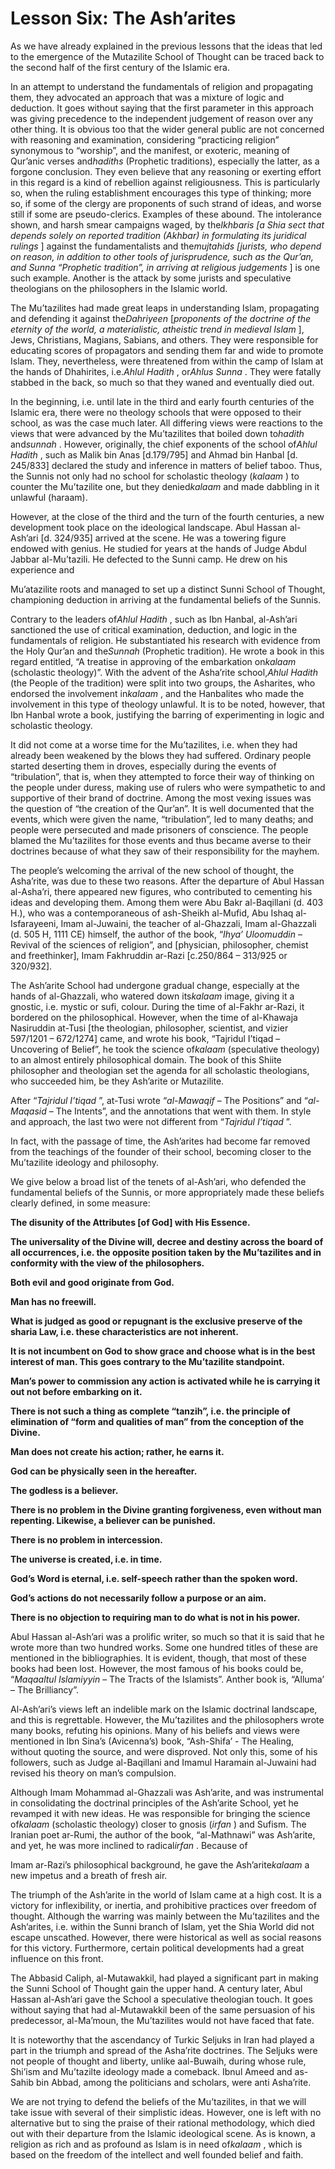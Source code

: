 Lesson Six: The Ash’arites
==========================

As we have already explained in the previous lessons that the ideas that
led to the emergence of the Mutazilite School of Thought can be traced
back to the second half of the first century of the Islamic era.

In an attempt to understand the fundamentals of religion and propagating
them, they advocated an approach that was a mixture of logic and
deduction. It goes without saying that the first parameter in this
approach was giving precedence to the independent judgement of reason
over any other thing. It is obvious too that the wider general public
are not concerned with reasoning and examination, considering
“practicing religion” synonymous to “worship”, and the manifest, or
exoteric, meaning of Qur’anic verses and*hadiths* (Prophetic
traditions), especially the latter, as a forgone conclusion. They even
believe that any reasoning or exerting effort in this regard is a kind
of rebellion against religiousness. This is particularly so, when the
ruling establishment encourages this type of thinking; more so, if some
of the clergy are proponents of such strand of ideas, and worse still if
some are pseudo-clerics. Examples of these abound. The intolerance
shown, and harsh smear campaigns waged, by the*Ikhbaris [a Shia sect
that depends solely on reported tradition (Akhbar) in formulating its
juridical rulings* ] against the fundamentalists and the*mujtahids
[jurists, who depend on reason, in addition to other tools of
jurisprudence, such as the Qur’an, and Sunna “Prophetic tradition”, in
arriving at religious judgements* ] is one such example. Another is the
attack by some jurists and speculative theologians on the philosophers
in the Islamic world.

The Mu’tazilites had made great leaps in understanding Islam,
propagating and defending it against the*Dahriyeen* [*proponents of the
doctrine of the eternity of the world, a materialistic, atheistic trend
in medieval Islam* ], Jews, Christians, Magians, Sabians, and others.
They were responsible for educating scores of propagators and sending
them far and wide to promote Islam. They, nevertheless, were threatened
from within the camp of Islam at the hands of Dhahirites, i.e.*Ahlul
Hadith* , or*Ahlus Sunna* . They were fatally stabbed in the back, so
much so that they waned and eventually died out.

In the beginning, i.e. until late in the third and early fourth
centuries of the Islamic era, there were no theology schools that were
opposed to their school, as was the case much later. All differing views
were reactions to the views that were advanced by the Mu’tazilites that
boiled down to*hadith* and*sunnah* . However, originally, the chief
exponents of the school of*Ahlul Hadith* , such as Malik bin Anas
[d.179/795] and Ahmad bin Hanbal [d. 245/833] declared the study and
inference in matters of belief taboo. Thus, the Sunnis not only had no
school for scholastic theology (*kalaam* ) to counter the Mu’tazilite
one, but they denied*kalaam* and made dabbling in it unlawful (haraam).

However, at the close of the third and the turn of the fourth centuries,
a new development took place on the ideological landscape. Abul Hassan
al-Ash’ari [d. 324/935] arrived at the scene. He was a towering figure
endowed with genius. He studied for years at the hands of Judge Abdul
Jabbar al-Mu’tazili. He defected to the Sunni camp. He drew on his
experience and

Mu’atazilite roots and managed to set up a distinct Sunni School of
Thought, championing deduction in arriving at the fundamental beliefs of
the Sunnis.

Contrary to the leaders of*Ahlul Hadith* , such as Ibn Hanbal,
al-Ash’ari sanctioned the use of critical examination, deduction, and
logic in the fundamentals of religion. He substantiated his research
with evidence from the Holy Qur’an and the*Sunnah* (Prophetic
tradition). He wrote a book in this regard entitled, “A treatise in
approving of the embarkation on*kalaam* (scholastic theology)”. With the
advent of the Asha’rite school,*Ahlul Hadith* (the People of the
tradition) were split into two groups, the Asharites, who endorsed the
involvement in*kalaam* , and the Hanbalites who made the involvement in
this type of theology unlawful. It is to be noted, however, that Ibn
Hanbal wrote a book, justifying the barring of experimenting in logic
and scholastic theology.

It did not come at a worse time for the Mu’tazilites, i.e. when they had
already been weakened by the blows they had suffered. Ordinary people
started deserting them in droves, especially during the events of
“tribulation”, that is, when they attempted to force their way of
thinking on the people under duress, making use of rulers who were
sympathetic to and supportive of their brand of doctrine. Among the most
vexing issues was the question of “the creation of the Qur’an”. It is
well documented that the events, which were given the name,
“tribulation”, led to many deaths; and people were persecuted and made
prisoners of conscience. The people blamed the Mu’tazilites for those
events and thus became averse to their doctrines because of what they
saw of their responsibility for the mayhem.

The people’s welcoming the arrival of the new school of thought, the
Asha’rite, was due to these two reasons. After the departure of Abul
Hassan al-Asha’ri, there appeared new figures, who contributed to
cementing his ideas and developing them. Among them were Abu Bakr
al-Baqillani (d. 403 H.), who was a contemporaneous of ash-Sheikh
al-Mufid, Abu Ishaq al-Isfarayeeni, Imam al-Juwaini, the teacher of
al-Ghazzali, Imam al-Ghazzali (d. 505 H, 1111 CE) himself, the author of
the book, “*Ihya’ Uloomuddin* – Revival of the sciences of religion”,
and [physician, philosopher, chemist and freethinker], Imam Fakhruddin
ar-Razi [c.250/864 – 313/925 or 320/932].

The Ash’arite School had undergone gradual change, especially at the
hands of al-Ghazzali, who watered down its*kalaam* image, giving it a
gnostic, i.e. mystic or sufi, colour. During the time of al-Fakhr
ar-Razi, it bordered on the philosophical. However, when the time of
al-Khawaja Nasiruddin at-Tusi [the theologian, philosopher, scientist,
and vizier 597/1201 – 672/1274] came, and wrote his book, “Tajridul
I’tiqad – Uncovering of Belief”, he took the science of*kalaam*
(speculative theology) to an almost entirely philosophical domain. The
book of this Shiite philosopher and theologian set the agenda for all
scholastic theologians, who succeeded him, be they Ash’arite or
Mutazilite.

After “*Tajridul I’tiqad* ”, at-Tusi wrote “*al-Mawaqif* – The
Positions” and “*al-Maqasid* – The Intents”, and the annotations that
went with them. In style and approach, the last two were not different
from “*Tajridul I’tiqad* ”.

In fact, with the passage of time, the Ash’arites had become far removed
from the teachings of the founder of their school, becoming closer to
the Mu’tazilite ideology and philosophy.

We give below a broad list of the tenets of al-Ash’ari, who defended the
fundamental beliefs of the Sunnis, or more appropriately made these
beliefs clearly defined, in some measure:

**The disunity of the Attributes [of God] with His Essence.**

**The universality of the Divine will, decree and destiny across the
board of all occurrences, i.e. the opposite position taken by the
Mu’tazilites and in conformity with the view of the philosophers.**

**Both evil and good originate from God.**

**Man has no freewill.**

**What is judged as good or repugnant is the exclusive preserve of the
sharia Law, i.e. these characteristics are not inherent.**

**It is not incumbent on God to show grace and choose what is in the
best interest of man. This goes contrary to the Mu’tazilite
standpoint.**

**Man’s power to commission any action is activated while he is carrying
it out not before embarking on it.**

**There is not such a thing as complete “tanzih”, i.e. the principle of
elimination of “form and qualities of man” from the conception of the
Divine.**

**Man does not create his action; rather, he earns it.**

**God can be physically seen in the hereafter.**

**The godless is a believer.**

**There is no problem in the Divine granting forgiveness, even without
man repenting. Likewise, a believer can be punished.**

**There is no problem in intercession.**

**The universe is created, i.e. in time.**

**God’s Word is eternal, i.e. self-speech rather than the spoken word.**

**God’s actions do not necessarily follow a purpose or an aim.**

**There is no objection to requiring man to do what is not in his
power.**

Abul Hassan al-Ash’ari was a prolific writer, so much so that it is said
that he wrote more than two hundred works. Some one hundred titles of
these are mentioned in the bibliographies. It is evident, though, that
most of these books had been lost. However, the most famous of his books
could be, “*Maqaaltul Islamiyyin* – The Tracts of the Islamists”. Anther
book is, “Alluma’ – The Brilliancy”.

Al-Ash’ari’s views left an indelible mark on the Islamic doctrinal
landscape, and this is regrettable. However, the Mu’tazilites and the
philosophers wrote many books, refuting his opinions. Many of his
beliefs and views were mentioned in Ibn Sina’s (Avicenna’s) book,
“Ash-Shifa’ - The Healing, without quoting the source, and were
disproved. Not only this, some of his followers, such as Judge
al-Baqillani and Imamul Haramain al-Juwaini had revised his theory on
man’s compulsion.

Although Imam Mohammad al-Ghazzali was Ash’arite, and was instrumental
in consolidating the doctrinal principles of the Ash’arite School, yet
he revamped it with new ideas. He was responsible for bringing the
science of*kalaam* (scholastic theology) closer to gnosis (*irfan* ) and
Sufism. The Iranian poet ar-Rumi, the author of the book, “al-Mathnawi”
was Ash’arite, and yet, he was more inclined to radical*irfan* . Because
of

Imam ar-Razi’s philosophical background, he gave the Ash’arite*kalaam* a
new impetus and a breath of fresh air.

The triumph of the Ash’arite in the world of Islam came at a high cost.
It is a victory for inflexibility, or inertia, and prohibitive practices
over freedom of thought. Although the warring was mainly between the
Mu’tazilites and the Ash’arites, i.e. within the Sunni branch of Islam,
yet the Shia World did not escape unscathed. However, there were
historical as well as social reasons for this victory. Furthermore,
certain political developments had a great influence on this front.

The Abbasid Caliph, al-Mutawakkil, had played a significant part in
making the Sunni School of Thought gain the upper hand. A century later,
Abul Hassan al-Ash’ari gave the School a speculative theologian touch.
It goes without saying that had al-Mutawakkil been of the same
persuasion of his predecessor, al-Ma’moun, the Mu’tazilites would not
have faced that fate.

It is noteworthy that the ascendancy of Turkic Seljuks in Iran had
played a part in the triumph and spread of the Asha’rite doctrines. The
Seljuks were not people of thought and liberty, unlike aal-Buwaih,
during whose rule, Shi’ism and Mu’tazilte ideology made a comeback.
Ibnul Ameed and as-Sahib bin Abbad, among the politicians and scholars,
were anti Asha’rite.

We are not trying to defend the beliefs of the Mu’tazilites, in that we
will take issue with several of their simplistic ideas. However, one is
left with no alternative but to sing the praise of their rational
methodology, which died out with their departure from the Islamic
ideological scene. As is known, a religion as rich and as profound as
Islam is in need of*kalaam* , which is based on the freedom of the
intellect and well founded belief and faith.


